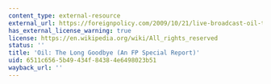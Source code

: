 ```yaml
---
content_type: external-resource
external_url: https://foreignpolicy.com/2009/10/21/live-broadcast-oil-the-long-goodbye/
has_external_license_warning: true
license: https://en.wikipedia.org/wiki/All_rights_reserved
status: ''
title: 'Oil: The Long Goodbye (An FP Special Report)'
uid: 6511c656-5b49-434f-8438-4e6498023b51
wayback_url: ''
---
```

